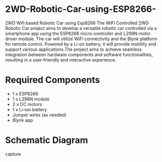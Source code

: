 # 2WD-Robotic-Car-using-ESP8266-
2WD Wifi based Robotic Car using Esp8266
The WiFi Controlled 2WD Robotic Car project aims to develop a versatile robotic car controlled via a smartphone app using the ESP8266 micro-controller and L298N motor driver module. The car will utilize WiFi connectivity and the Blynk platform for remote control. Powered by a Li-on battery, it will provide mobility and support various applications.The project aims to achieve seamless integration between hardware components and software functionalities, resulting in a user-friendly and interactive experience.

# Required Components
* 1 x ESP8266
* 1 x L298N module
* 2 x DC motors
* 1 x Li-ion battery
* Jumper wires (as needed)
* Blynk app

# Schematic Diagram
capture
